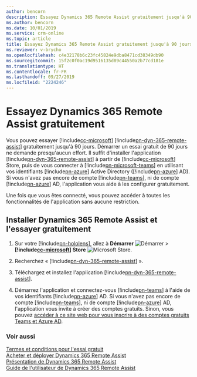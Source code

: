 ```yaml
---
author: bencorn
description: Essayez Dynamics 365 Remote Assist gratuitement jusqu'à 90 jours.
ms.author: bencorn
ms.date: 10/01/2019
ms.service: crm-online
ms.topic: article
title: Essayez Dynamics 365 Remote Assist gratuitement jusqu'à 90 jours.
ms.reviewer: v-brycho
ms.openlocfilehash: c4e32178b6c23fc45824e9dba8471cd38349db90
ms.sourcegitcommit: 15f2c0f0ac19d9516135d89c44550a2b77cd181e
ms.translationtype: HT
ms.contentlocale: fr-FR
ms.lasthandoff: 09/27/2019
ms.locfileid: "2224246"
---
```

# <a name="try-dynamics-365-remote-assist-for-free"></a>Essayez Dynamics 365 Remote Assist gratuitement

Vous pouvez essayer [!include[cc-microsoft](../includes/cc-microsoft.md)] [!include[pn-dyn-365-remote-assist](../includes/pn-dyn-365-remote-assist.md)] gratuitement jusqu'à 90 jours. Démarrer un essai gratuit de 90 jours ne demande presqu'aucun effort. Il suffit d'installer l'application [!include[pn-dyn-365-remote-assist](../includes/pn-dyn-365-remote-assist.md)] à partir de [!include[cc-microsoft](../includes/cc-microsoft.md)] Store, puis de vous connecter à [!include[pn-microsoft-teams](../includes/pn-microsoft-teams.md)] en utilisant vos identifiants [!include[pn-azure](../includes/pn-azure.md)] Active Directory ([!include[pn-azure](../includes/pn-azure.md)] AD). Si vous n'avez pas encore de compte [!include[pn-teams](../includes/pn-teams.md)], ni de compte [!include[pn-azure](../includes/pn-azure.md)] AD, l'application vous aide à les configurer gratuitement.

Une fois que vous êtes connecté, vous pouvez accéder à toutes les fonctionnalités de l'application sans aucune restriction. 

## <a name="install-dynamics-365-remote-assist-and-try-it-out-for-free"></a>Installer Dynamics 365 Remote Assist et l'essayer gratuitement

1. Sur votre [!include[pn-hololens](../includes/pn-hololens.md)], allez à **Démarrer** ![Démarrer](media/d2a2ae5e90bdd0e0642abb5458af1016.png "Démarrer") \> **[!include[cc-microsoft](../includes/cc-microsoft.md)] Store** ![Microsoft Store](media/2ac602b5a7855d312f3e7d924732acca.png "Microsoft Store").

2. Recherchez « [!include[pn-dyn-365-remote-assist](../includes/pn-dyn-365-remote-assist.md)] ».

3. Téléchargez et installez l'application [!include[pn-dyn-365-remote-assist](../includes/pn-dyn-365-remote-assist.md)].

4. Démarrez l'application et connectez-vous [!include[pn-teams](../includes/pn-teams.md)] à l'aide de vos identifiants [!include[pn-azure](../includes/pn-azure.md)] AD. Si vous n'avez pas encore de compte [!include[pn-teams](../includes/pn-teams.md)], ni de compte [!include[pn-azure](../includes/pn-azure.md)] AD, l'application vous invite à créer des comptes gratuits. Sinon, vous pouvez [accéder à ce site web pour vous inscrire à des comptes gratuits Teams et Azure AD](https://businessstore.microsoft.com/create-account/signup?products=CFQ7TTC0K8P5:0001&lm=deeplink&lmsrc=freePageWeb&cmpid=FreemiumSignUpHeader). 

### <a name="see-also"></a>Voir aussi

[Termes et conditions pour l'essai gratuit](../legal/remote-assist-license-terms-free-trial.md)<br>
[Acheter et déployer Dynamics 365 Remote Assist](buy-and-deploy-remote-assist.md)<br>
[Présentation de Dynamics 365 Remote Assist](index.md)<br>
[Guide de l'utilisateur de Dynamics 365 Remote Assist](user-guide.md)
